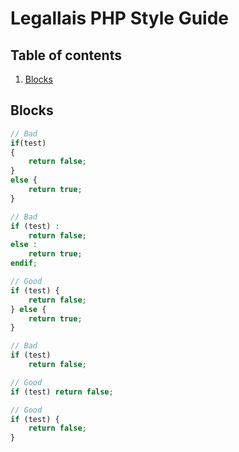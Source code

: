 # Legallais PHP Style Guide

## Table of contents

1. [Blocks](#blocks)

## Blocks
```php
// Bad
if(test)
{
    return false;
}
else {
    return true;
}

// Bad
if (test) :
    return false;
else :
    return true;
endif;

// Good
if (test) {
    return false;
} else {
    return true;
}

// Bad
if (test)
    return false;

// Good 
if (test) return false;

// Good 
if (test) {
    return false;
}
```